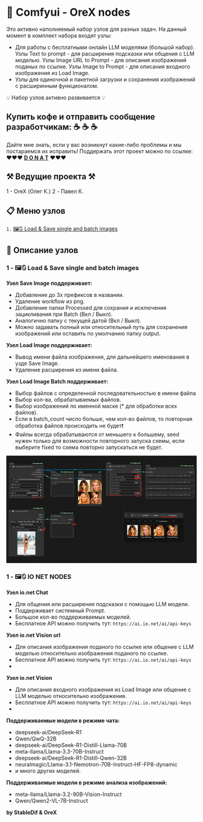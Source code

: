 # 🤫 Comfyui - OreX nodes 

Это активно наполняемый набор узлов для разных задач. На данный момент в комплект набора входят узлы:
- Для работы с бесплатными онлайн LLM моделями (большой набор). Узлы Text to prompt - для расширения подсказки или общения с LLM моделью. Узлы Image URL to Prompt - для описания изображений поданых по ссылке. Узлы Image to Prompt - для описания входного изображения из Load Image.
- Узлы для одиночной и пакетной загрузки и сохранения изображений с расширинным функционалом.

💡 Набор узлов активно развивается 💡

## Купить кофе и отправить сообщение разработчикам: ☕  ☕  ☕
Дайте мне знать, если у вас возникнут какие-либо проблемы и мы постараемся их исправить!
Поддержать этот проект можно по ссылке: ❤️❤️❤️ **[D O N A T](https://www.donationalerts.com/r/orex21)** ❤️❤️❤️

## ⚒️ Ведущие проекта ⚒️

1 -  OreX (Олег К.)
2 -  Павел К.

## 📋 Меню узлов
`1.` [🖼️🔃 Load & Save single and batch images](#1----Load-&-Save-single-and-batch-images)

## 📝 Описание узлов

### 1 - 🖼️🔃 Load & Save single and batch images

**Узел Save Image поддерживает:**
- Добавление до 3х префиксов в названии.
- Удаление workflow из png.
- Добавление папки Processed для сохрания и исключения зацикливания при Batch (Вкл / Выкл).
- Аналогично папку с текущей датой (Вкл / Выкл).
- Можно задавать полный или относительный путь для сохранения изображений или оставить по умолчанию папку output.

**Узел Load Image поддерживает:**
- Вывод имени файла изображения, для дальнейшего именования в узде Save Image.
- Удаление расширения из имени файла.

**Узел Load Image Batch поддерживает:**
- Выбор файлов с определенной последовательностью в имени файла
- Выбор кол-ва, обрабатываемых файлов.
- Выбор изображений по именной маске (* для обработки всех файлов).
- Если в batch_count число больше, чем кол-во файлов, то повторная обработка файлов происходить не будет❗
- Файлы всегда обрабатываются от меньшего к большему, seed нужен только для возможности повторного запуска схемы, если выберите fixed то схема повторно запускаться не будет.

![Show Text](screenshots/Save-Load-Image-workflow.jpg)

### 1 - 🖼️🔃 IO NET NODES

**Узел io.net Chat**
- Для общения или расширения подсказки с помощью LLM модели.
- Поддерживает системный Prompt.
- Большое кол-во поддерживаемых моделей.
- Бесплатное API можно получить тут: `https://ai.io.net/ai/api-keys`

**Узел io.net Vision url**
- Для описания изображения поданого по ссылке или общение с LLM моделью относительно изображения поданого по ссылке.
- Бесплатное API можно получить тут: `https://ai.io.net/ai/api-keys`
- 
**Узел io.net Vision**
- Для описания входного изображения из Load Image или общение с LLM моделью относительно изображения.
- Бесплатное API можно получить тут: `https://ai.io.net/ai/api-keys`
- 
**Поддерживаемые модели в режиме чата:**
- deepseek-ai/DeepSeek-R1
- Qwen/QwQ-32B
- deepseek-ai/DeepSeek-R1-Distill-Llama-70B
- meta-llama/Llama-3.3-70B-Instruct
- deepseek-ai/DeepSeek-R1-Distill-Qwen-32B
- neuralmagic/Llama-3.1-Nemotron-70B-Instruct-HF-FP8-dynamic
- и много других моделей.

**Поддерживаемые модели в режиме анализа изображений:**
- meta-llama/Llama-3.2-90B-Vision-Instruct
- Qwen/Qwen2-VL-7B-Instruct


**by StableDif & OreX**
